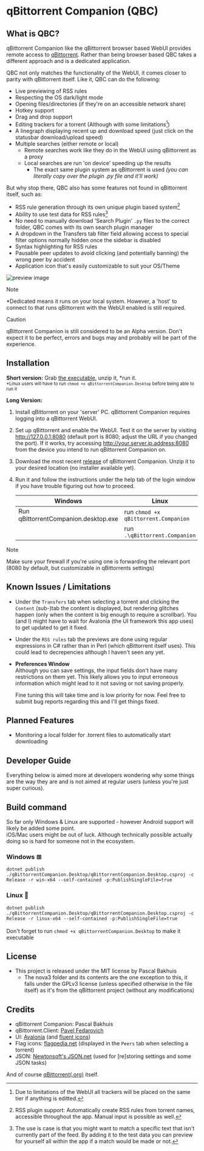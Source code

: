 ﻿# qBittorrent Companion (QBC)

## What is QBC?
qBittorrent Companion like the qBittorrent browser based WebUI provides remote access to [qBittorrent](https://www.qBittorrent.org/). Rather than being browser based
QBC takes a different approach and is a dedicated application.

QBC not only matches the functionality of the WebUI, it comes closer to parity with qBittorrent itself. Like it, QBC can do the following:
* Live previewing of RSS rules 
* Respecting the OS dark/light mode
* Opening files/directories (if they're on an accessible network share)
* Hotkey support
* Drag and drop support 
* Editing trackers for a torrent (Although with some limitations[^1])
* A linegraph displaying recent up and download speed (just click on the statusbar download/upload speed)
* Multiple searches (either remote or local)    
    * Remote searches work like they do in the WebUI using qBittorrent as a proxy
    * Local searches are run 'on device' speeding up the results 
        * The exact same plugin system as qBittorrent is used *(you can literally copy over the plugin .py file and it'll work)*

But why stop there, QBC also has some features not found in qBittorrent itself, such as:
* RSS rule generation through its own unique plugin based system[^2]
* Ability to use test data for RSS rules[^3]
* No need to manually download 'Search Plugin' `.py` files to the correct folder, QBC comes with its own search plugin manager
* A dropdown in the Transfers tab filter field allowing access to special filter options normally hidden once the sidebar is disabled
* Syntax highlighting for RSS rules
* Pausable peer updates to avoid clicking (and potentially banning) the wrong peer by accident
* Application icon that's easily customizable to suit your OS/Theme

[^1]: Due to limitations of the WebUI all trackers will be placed on the same tier if anything is editted.
[^2]: RSS plugin support: Automatically create RSS rules from torrent names, accessible throughout the app. Manual input is possible as well.
[^3]: The use is case is that you might want to match a specific text that isn't currently part of the feed. By adding it to the test data you can preview for yourself all within the app if a match would be made or not.

![preview image](https://i.imgur.com/uoMtuEA.gif)

>[!NOTE]
> *Dedicated means it runs on your local system. However, a 'host' to connect to that runs qBittorrent with the WebUI enabled is still required.

> [!CAUTION]
> qBittorrent Companion is still considered to be an Alpha version. Don't expect it to be perfect, errors and bugs may and probably will be part of the experience.

## Installation
**Short version:** Grab [the executable](https://github.com/Axeia/qBittorrentCompanion/releases/), unzip it, *run it.<br/>
<sub>*Linux users will have to run `chmod +x qBittorrentCompanion.Desktop` before being able to run it</sub>

**Long Version:**
1. Install qBittorrent on your 'server' PC. qBittorrent Companion requires logging into a qBittorrent WebUI.
2. Set up qBittorrent and enable the WebUI. Test it on the server by visiting http://127.0.0.1:8080 (default port is 8080; adjust the URL if you changed the port).
If it works, try accessing http://your.server.ip.address:8080 from the device you intend to run qBittorrent Companion on.
3. Download the most recent [release](https://github.com/Axeia/qBittorrentCompanion/releases/) of qBittorrent Companion. 
Unzip it to your desired location (no installer available yet).
4. Run it and follow the instructions under the help tab of the login window if you have trouble figuring out how to proceed.

    | Windows                              | Linux                                |
    | ------------------------------------ | ------------------------------------ |
    | Run qBittorrentCompanion.desktop.exe | run `chmod +x qBittorrent.Companion` |
    |                                      | run `.\qBittorrent.Companion`        |

>[!NOTE]
> Make sure your firewall if you're using one is forwarding the relevant port (8080 by default, but customizable in qBittorrents settings)

## Known Issues / Limitations
* Under the `Transfers` tab when selecting a torrent and clicking the `Content` (sub-)tab the content is displayed, but rendering glitches happen (only when the content is big enough to require a scrollbar). You (and I) might have to wait for Avalonia (the UI framework this app uses) to get updated to get it fixed.
* Under the `RSS rules` tab the previews are done using regular expressions in C# rather than in Perl (which qBittorrent itself uses). This could lead to decrepencies although I haven't seen any yet.
* **Preferences Window**<br/>
  Although you can save settings, the input fields don't have many restrictions on them yet. This likely allows you to input erroneous information which might lead to it not saving or not saving properly.

  Fine tuning this will take time and is low priority for now. Feel free to submit bug reports regarding this and I'll get things fixed.

## Planned Features
* Monitoring a local folder for .torrent files to automatically start downloading

## Developer Guide
Everything below is aimed more at developers wondering why some things are the way they are and is not aimed at regular users (unless you're just super curious).

## Build command
So far only Windows & Linux are supported - however Android support will likely be added some point. <br/>
iOS/Mac users might be out of luck. Although technically possible actually doing so is hard for someone not in the ecosystem.
### Windows ⊞<br/>
```dotnet publish ./qBittorrentCompanion.Desktop/qBittorrentCompanion.Desktop.csproj -c Release -r win-x64 --self-contained -p:PublishSingleFile=true```

### Linux 🐧<br/>
```dotnet publish ./qBittorrentCompanion.Desktop/qBittorrentCompanion.Desktop.csproj -c Release -r linux-x64 --self-contained -p:PublishSingleFile=true```<br/>
<br/>
Don't forget to run `chmod +x qBittorrentCompanion.Desktop` to make it executable

## License
* This project is released under the MIT license by Pascal Bakhuis
    * The nova3 folder and its contents are the one exception to this, it falls under the GPLv3 license (unless specified otherwise in the file itself) as it's from the qBittorrent project (without any modifications)

## Credits
* qBittorrent Companion: Pascal Bakhuis 
* qBittorrent.Client: [Pavel Fedarovich](https://github.com/fedarovich/qBittorrent-net-client)
* UI:  [Avalonia](https://avaloniaui.net/) (and [fluent icons](https://github.com/davidxuang/FluentIcons))
* Flag icons: [flagpedia.net](https://flagpedia.net/) (displayed in the `Peers` tab when selecting a torrent)
* JSON: [Newtonsoft's JSON.net](https://www.newtonsoft.com/json) (used for [re]storing settings and some JSON tasks)

And of course [qBittorrent(.org)](https://www.qBittorrent.org/) itself. 
